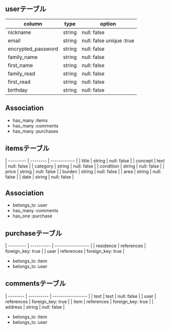 ## userテーブル
| column             | type     | option                   |
| ------------------ | -------- | ------------------------ |
| nickname           | string   | null: false              |
| email              | string   | null: false unique :true |
| encrypted_password | string   | null: false              |
| family_name        | string   | null: false              |
| first_name         | string   | null: false              |
| family_read        | string   | null: false              |
| first_read         | string   | null: false              |
| birthday           | string   | null: false              |

## Association
* has_many :items
* has_many :comments
* has_many :purchases

## itemsテーブル
| --------- | -------- | ------------ |
| title     |  string  | null: false  |
| concept   |  text    | null: false  |
| category  |  string  | null: false  |
| condition |  string  | null: false  |
| price     |  string  | null: false  |
| burden    |  string  | null: false  |
| area      |  string  | null: false  |
| date      |  string  | null: false  |

## Association
* belongs_to :user
* has_many :comments
* has_one :purchase

## purchaseテーブル
| --------- | ---------- | ----------------- |
| residence | references | foreign_key: true |
| user      | references | foreign_key: true |

* belongs_to :item
* belongs_to :user

## commentsテーブル
| -------- | ---------- | ----------------- |
| text     | text       | null: false       |
| user     | references | foreign_key: true |
| item     | references | foreign_key: true |
| address  | string     | null: false       |

* belongs_to :item
* belongs_to :user